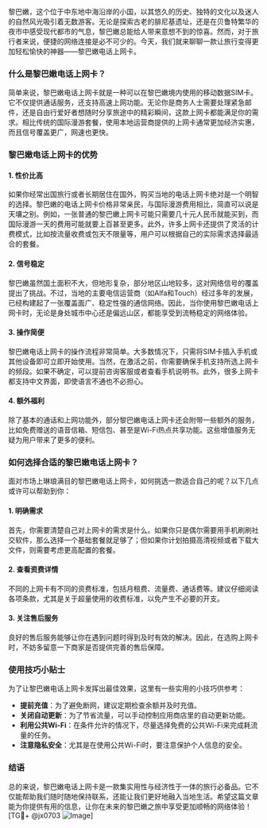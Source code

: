 黎巴嫩，这个位于中东地中海沿岸的小国，以其悠久的历史、独特的文化以及迷人的自然风光吸引着无数游客。无论是探索古老的腓尼基遗址，还是在贝鲁特繁华的夜市中感受现代都市的气息，黎巴嫩总能给人带来意想不到的惊喜。然而，对于旅行者来说，便捷的网络连接是必不可少的。今天，我们就来聊聊一款让旅行变得更加轻松愉快的神器——黎巴嫩电话上网卡。

### 什么是黎巴嫩电话上网卡？

简单来说，黎巴嫩电话上网卡就是一种可以在黎巴嫩境内使用的移动数据SIM卡。它不仅提供通话服务，还支持高速上网功能。无论你是商务人士需要处理紧急邮件，还是自由行爱好者想随时分享旅途中的精彩瞬间，这款上网卡都能满足你的需求。相比传统的国际漫游套餐，使用本地运营商提供的上网卡通常更加经济实惠，而且信号覆盖更广，网速也更快。

### 黎巴嫩电话上网卡的优势

#### 1. **性价比高**
如果你经常出国旅行或者长期居住在国外，购买当地的电话上网卡绝对是一个明智的选择。黎巴嫩的电话上网卡价格非常亲民，与国际漫游费用相比，简直可以说是天壤之别。例如，一张普通的黎巴嫩上网卡可能只需要几十元人民币就能买到，而国际漫游一天的费用可能就要上百甚至更多。此外，许多上网卡还提供了灵活的计费模式，比如按流量收费或包天不限量等，用户可以根据自己的实际需求选择最适合的套餐。

#### 2. **信号稳定**
黎巴嫩虽然国土面积不大，但地形复杂，部分地区山地较多，这对网络信号的覆盖提出了挑战。不过，当地的主要电信运营商（如Alfa和Touch）经过多年的发展，已经构建起了一张覆盖面广、稳定性强的通信网络。因此，当你使用黎巴嫩电话上网卡时，无论是身处城市中心还是偏远山区，都能享受到流畅稳定的网络体验。

#### 3. **操作简便**
黎巴嫩电话上网卡的操作流程非常简单。大多数情况下，只需将SIM卡插入手机或其他设备即可立即开始使用。当然，在激活之前，你需要确保手机支持所选上网卡的频段。如果不确定，可以提前咨询客服或者查看手机说明书。此外，很多上网卡都支持中文界面，即使语言不通也不必担心。

#### 4. **额外福利**
除了基本的通话和上网功能外，部分黎巴嫩电话上网卡还会附带一些额外的服务，比如免费赠送的语音信箱、短信包、甚至是Wi-Fi热点共享功能。这些增值服务无疑为用户带来了更多的便利。

### 如何选择合适的黎巴嫩电话上网卡？

面对市场上琳琅满目的黎巴嫩电话上网卡，如何挑选一款适合自己的呢？以下几点或许可以帮助到你：

#### 1. **明确需求**
首先，你需要清楚自己对上网卡的需求是什么。如果你只是偶尔需要用手机刷刷社交软件，那么选择一个基础套餐就足够了；但如果你计划拍摄高清视频或者下载大文件，则需要考虑更高配置的套餐。

#### 2. **查看资费详情**
不同的上网卡有不同的资费标准，包括月租费、流量费、通话费等。建议仔细阅读各项条款，尤其是关于超量使用的收费标准，以免产生不必要的开支。

#### 3. **关注售后服务**
良好的售后服务能够让你在遇到问题时得到及时有效的解决。因此，在选购上网卡时，不妨多留意一下商家是否提供完善的售后保障。

### 使用技巧小贴士

为了让黎巴嫩电话上网卡发挥出最佳效果，这里有一些实用的小技巧供参考：

- **提前充值**：为了避免断网，建议定期检查余额并及时充值。
- **关闭自动更新**：为了节省流量，可以手动控制应用商店里的自动更新功能。
- **利用公共Wi-Fi**：在条件允许的情况下，尽量选择免费的公共Wi-Fi来完成耗流量的任务。
- **注意隐私安全**：尤其是在使用公共Wi-Fi时，要注意保护个人信息的安全。

### 结语

总的来说，黎巴嫩电话上网卡是一款集实用性与经济性于一体的旅行必备品。它不仅能帮助我们随时随地保持联系，还能让我们更好地融入当地生活。希望这篇文章能为你提供有用的信息，让你在未来的黎巴嫩之旅中享受更加顺畅的网络体验！[TG💪+ @jx0703 ![Image](https://github.com/user-attachments/assets/dbca1d08-cadb-493c-b0ec-ad6f7a83f270)]
